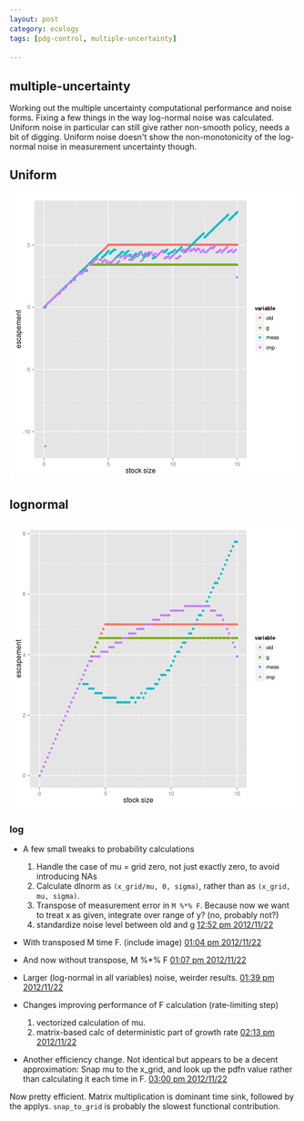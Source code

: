 ```yaml
---
layout: post
category: ecology
tags: [pdg-control, multiple-uncertainty]

---
```


## multiple-uncertainty

Working out the multiple uncertainty computational performance and noise forms.  Fixing a few things in the way log-normal noise was calculated.  Uniform noise in particular can still give rather non-smooth policy, needs a bit of digging.  Uniform noise doesn't show the non-monotonicity of the log-normal noise in measurement uncertainty though.  

## Uniform

![uniform noise policy functions](/assets/figures/2012-11-23-bcf87363db-policyfunctions.png) 

## lognormal

![log-normal noise policy functions](/assets/figures/2012-11-22-11f7d70977-policyfunctions.png) 

### log

- A few small tweaks to probability calculations
  1. Handle the case of mu = grid zero, not just exactly zero, to avoid introducing NAs
  2. Calculate dlnorm as `(x_grid/mu, 0, sigma)`, rather than as `(x_grid, mu, sigma)`.
  3. Transpose of measurement error in `M %*% F`.  Because now we want to treat x as given, integrate over range of y?  (no, probably not?)
  4. standardize noise level between old and g [12:52 pm 2012/11/22](https://github.com/cboettig/pdg_control/commit/0f7889f9ce483735228e708b1f0770f295343d1d)

- With transposed M time F. (include image)  [01:04 pm 2012/11/22](https://github.com/cboettig/pdg_control/commit/e277e624334e7f6d2e3367676b032cac3eea26c2)

- And now without transpose, M %*% F [01:07 pm 2012/11/22](https://github.com/cboettig/pdg_control/commit/11f7d709775769c6f1cb1dca38b73d0b3b395742)

- Larger (log-normal in all variables) noise, weirder results. [01:39 pm 2012/11/22](https://github.com/cboettig/pdg_control/commit/ae6f7ff220a566c76330b8204529f3a5ec8aea8c)

- Changes improving performance of F calculation (rate-limiting step)
  1. vectorized calculation of mu.
  2. matrix-based calc of deterministic part of growth rate [02:13 pm 2012/11/22](https://github.com/cboettig/pdg_control/commit/d5f2509c5341dc3be2706dd42caaa7642ec6e782)

- Another efficiency change. Not identical but appears to be a decent approximation: Snap mu to the x_grid, and look up the pdfn value rather than calculating it each time in F. [03:00 pm 2012/11/22](https://github.com/cboettig/pdg_control/commit/f151258fe146199dd34cc0194fea55515e3f8716)


Now pretty efficient. Matrix multiplication is dominant time sink, followed by the applys.  `snap_to_grid` is probably the slowest functional contribution.  

